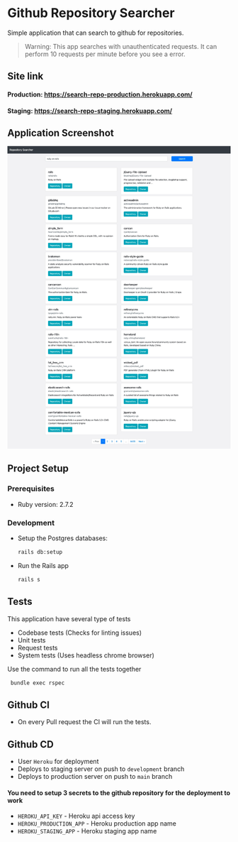 # Github Repository Searcher

Simple application that can search to github for repositories.

> Warning: This app searches with unauthenticated requests. It can perform 10 requests per minute before you see a 
> error.

## Site link
#### Production: https://search-repo-production.herokuapp.com/
#### Staging: https://search-repo-staging.herokuapp.com/

## Application Screenshot
![screenshot](app-screenshot.png)

## Project Setup

### Prerequisites

- Ruby version: 2.7.2

### Development

* Setup the Postgres databases:

    ```sh
  rails db:setup
  ```

* Run the Rails app

    ```sh
    rails s
    ```

## Tests

This application have several type of tests
- Codebase tests (Checks for linting issues)
- Unit tests
- Request tests
- System tests (Uses headless chrome browser)

Use the command to run all the tests together

```sh
 bundle exec rspec
```

## Github CI

- On every Pull request the CI will run the tests.

## Github CD

- User `Heroku` for deployment
- Deploys to staging server on push to `development` branch
- Deploys to production server on push to `main` branch

#### You need to setup 3 secrets to the github repository for the deployment to work

- `HEROKU_API_KEY` - Heroku api access key
- `HEROKU_PRODUCTION_APP` - Heroku production app name
- `HEROKU_STAGING_APP` - Heroku staging app name


